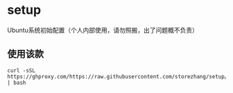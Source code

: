 # setup
Ubuntu系统初始配置（个人内部使用，请勿照搬，出了问题概不负责）

## 使用该款
```shell
curl -sSL https://ghproxy.com/https://raw.githubusercontent.com/storezhang/setup/master/setup.sh | bash
```
